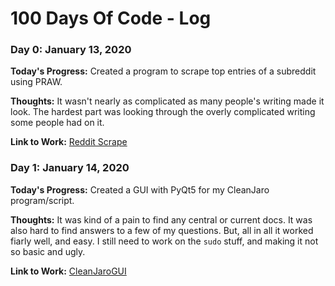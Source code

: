 # 100 Days Of Code - Log

### Day 0: January 13, 2020

**Today's Progress:** Created a program to scrape top entries of a subreddit using PRAW.

**Thoughts:** It wasn't nearly as complicated as many people's writing made it look. The hardest part was looking through the overly complicated writing some people had on it.

**Link to Work:** [Reddit Scrape](https://github.com/ronbecker/100DaysofPython/projects/reddit-scrape)

### Day 1: January 14, 2020

**Today's Progress:** Created a GUI with PyQt5 for my CleanJaro program/script.

**Thoughts:** It was kind of a pain to find any central or current docs. It was also hard to find answers to a few of my questions. But, all in all it worked fiarly well, and easy. I still need to work on the `sudo` stuff, and making it not so basic and ugly.

**Link to Work:** [CleanJaroGUI](https://github.com/ronbecker/100DaysOfPython/tree/master/projects/cleanjaro-gui)
